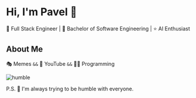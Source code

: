 # Hi, I'm Pavel :robot:

👷 Full Stack Engineer | 🔬 Bachelor of Software Engineering | ⭐ AI Enthusiast

## About Me

🎭 Memes `&&` 👀 YouTube `&&` 🧑‍💻 Programming

![humble](https://www.dropbox.com/scl/fi/net0885guutbpoxif4uma/DALL-E-2022-10-10-11.24.36-a-fortune-telling-shiba-inu-reading-your-fate-in-a-giant-hamburger-digital-art.jpg?rlkey=6184ukqt1z58y0vse3jmul20k&raw=1)

P.S. 🌝 I'm always trying to be humble with everyone.
